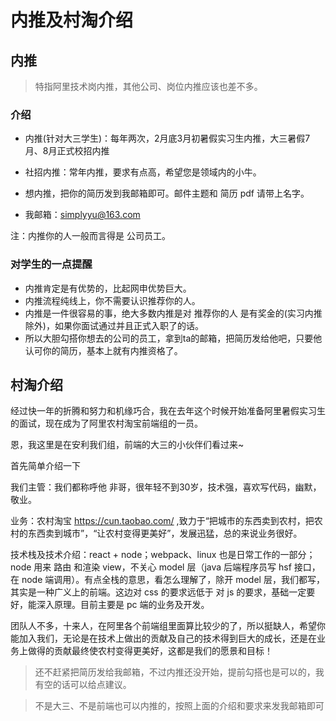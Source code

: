# 内推及村淘介绍

## 内推
> 特指阿里技术岗内推，其他公司、岗位内推应该也差不多。

### 介绍

- 内推(针对大三学生)：每年两次，2月底3月初暑假实习生内推，大三暑假7月、8月正式校招内推

- 社招内推：常年内推，要求有点高，希望您是领域内的小牛。

- 想内推，把你的简历发到我邮箱即可。邮件主题和 简历 pdf 请带上名字。

- 我邮箱：simplyyu@163.com

注：内推你的人一般而言得是 公司员工。

### 对学生的一点提醒
- 内推肯定是有优势的，比起网申优势巨大。
- 内推流程纯线上，你不需要认识推荐你的人。
- 内推是一件很容易的事，绝大多数内推是对 推荐你的人 是有奖金的(实习内推除外)，如果你面试通过并且正式入职了的话。
- 所以大胆勾搭你想去的公司的员工，拿到ta的邮箱，把简历发给他吧，只要他认可你的简历，基本上就有内推资格了。



## 村淘介绍
经过快一年的折腾和努力和机缘巧合，我在去年这个时候开始准备阿里暑假实习生的面试，现在成为了阿里农村淘宝前端组的一员。

恩，我这里是在安利我们组，前端的大三的小伙伴们看过来~

首先简单介绍一下

我们主管：我们都称呼他 非哥，很年轻不到30岁，技术强，喜欢写代码，幽默，敬业。

业务：农村淘宝 https://cun.taobao.com/ ,致力于“把城市的东西卖到农村，把农村的东西卖到城市”，“让农村变得更美好”，发展迅猛，总的来说业务很好。

技术栈及技术介绍：react + node；webpack、linux 也是日常工作的一部分；node 用来 路由 和渲染 view，不关心 model 层（java 后端程序员写 hsf 接口，在 node 端调用）。有点全栈的意思，看怎么理解了，除开 model 层，我们都写，其实是一种广义上的前端。这边对 css 的要求远低于 对 js 的要求，基础一定要好，能深入原理。目前主要是 pc 端的业务及开发。

团队人不多，十来人，在阿里各个前端组里面算比较少的了，所以挺缺人，希望你能加入我们，无论是在技术上做出的贡献及自己的技术得到巨大的成长，还是在业务上做得的贡献最终使农村变得更美好，这都是我们的愿景和目标！

> 还不赶紧把简历发给我邮箱，不过内推还没开始，提前勾搭也是可以的，我有空的话可以给点建议。


> 不是大三、不是前端也可以内推的，按照上面的介绍和要求来发我邮箱即可

